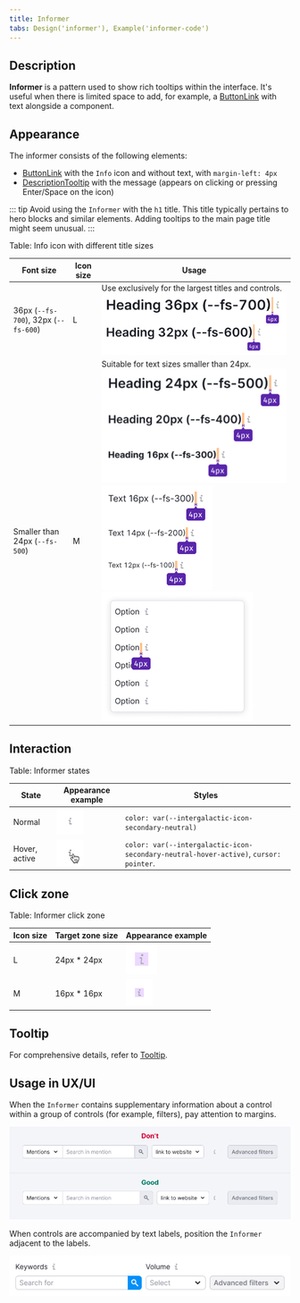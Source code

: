 ```yaml
---
title: Informer
tabs: Design('informer'), Example('informer-code')
---
```


## Description

**Informer** is a pattern used to show rich tooltips within the interface. It's useful when there is limited space to add, for example, a [ButtonLink](../../components/button/button.md#button-with-link-styles) with text alongside a component.

## Appearance

The informer consists of the following elements:

- [ButtonLink](../../components/button/button#button-with-link-styles) with the `Info` icon and without text, with `margin-left: 4px`
- [DescriptionTooltip](/components/tooltip/tooltip) with the message (appears on clicking or pressing Enter/Space on the icon)

::: tip
Avoid using the `Informer` with the `h1` title. This title typically pertains to hero blocks and similar elements. Adding tooltips to the main page title might seem unusual.
:::

Table: Info icon with different title sizes

| Font size                            | Icon size | Usage          |
| ------------------------------------ | --------- | -------------- |
| 36px (`--fs-700`), 32px (`--fs-600`) | L         | Use exclusively for the largest titles and controls.  ![](static/big-headings.png)               |
| Smaller than 24px (`--fs-500`)       | M         | Suitable for text sizes smaller than 24px. ![](static/other-headings.png) ![](static/text.png) ![](static/dropdown-item-icon.png) |

## Interaction

Table: Informer states

| State          | Appearance example          | Styles       |
| -------------- | --------------------------- | ------------ |
| Normal         | ![](static/info.png)        | `color: var(--intergalactic-icon-secondary-neutral)`                              |
| Hover, active  | ![](static/info-active.png) | `color: var(--intergalactic-icon-secondary-neutral-hover-active)`, `cursor: pointer`. |

## Click zone

Table: Informer click zone

| Icon size | Target zone size  | Appearance example           |
| --------- | ----------------- | ---------------------------- |
| L         | 24px * 24px       | ![](static/hover-zone-l.png) |
| M         | 16px * 16px       | ![](static/hover-zone-m.png) |

## Tooltip

For comprehensive details, refer to [Tooltip](/components/tooltip/tooltip).

## Usage in UX/UI

When the `Informer` contains supplementary information about a control within a group of controls (for example, filters), pay attention to margins.

![](static/informer-yes-no.png)

When controls are accompanied by text labels, position the `Informer` adjacent to the labels.

![](static/info-with-butt-group.png)

